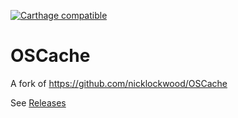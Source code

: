 [![Carthage compatible](https://img.shields.io/badge/Carthage-compatible-4BC51D.svg?style=flat)](https://github.com/Carthage/Carthage)

# OSCache

A fork of https://github.com/nicklockwood/OSCache

See [Releases](https://github.com/nashy-uptick/OSCache/releases/tag/1.0.0)
